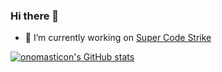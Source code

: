 ### Hi there 👋

- 🔭 I’m currently working on [Super Code Strike](https://scs.gg)

[![onomasticon's GitHub stats](https://github-readme-stats.vercel.app/api?username=onomasticon)](https://github.com/anuraghazra/github-readme-stats)

<!--
**onomasticon/onomasticon** is a ✨ _special_ ✨ repository because its `README.md` (this file) appears on your GitHub profile.

Here are some ideas to get you started:

- 🔭 I’m currently working on ...
- 🌱 I’m currently learning ...
- 👯 I’m looking to collaborate on ...
- 🤔 I’m looking for help with ...
- 💬 Ask me about ...
- 📫 How to reach me: ...
- 😄 Pronouns: ...
- ⚡ Fun fact: ...
-->
